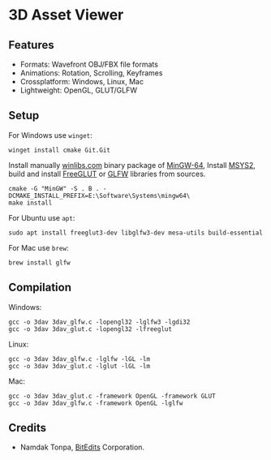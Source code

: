 3D Asset Viewer
===============

Features
--------

* Formats: Wavefront OBJ/FBX file formats
* Animations: Rotation, Scrolling, Keyframes
* Crossplatform: Windows, Linux, Mac
* Lightweight: OpenGL, GLUT/GLFW

Setup
-----

For Windows use `winget`:

```
winget install cmake Git.Git
```

Install manually <a href="https://winlibs.com">winlibs.com</a> binary
package of <a href="https://www.mingw-w64.org">MinGW-64</a>,
Install <a href="https://www.msys2.org">MSYS2</a>, build and install
<a href="https://github.com/freeglut/freeglut">FreeGLUT</a> or
<a href="https://github.com/glfw/glfw">GLFW</a> libraries from sources.

```
cmake -G "MinGW" -S . B . -DCMAKE_INSTALL_PREFIX=E:\Software\Systems\mingw64\
make install
```

For Ubuntu use `apt`:

```
sudo apt install freeglut3-dev libglfw3-dev mesa-utils build-essential
```

For Mac use `brew`:

```
brew install glfw
```

Compilation
-----------

Windows:

```
gcc -o 3dav 3dav_glfw.c -lopengl32 -lglfw3 -lgdi32
gcc -o 3dav 3dav_glut.c -lopengl32 -lfreeglut
```

Linux:

```
gcc -o 3dav 3dav_glfw.c -lglfw -lGL -lm
gcc -o 3dav 3dav_glut.c -lglut -lGL -lm
```

Mac:

```
gcc -o 3dav 3dav_glut.c -framework OpenGL -framework GLUT
gcc -o 3dav 3dav_glfw.c -framework OpenGL -lglfw
```

Credits
-------

* Namdak Tonpa, <a href="https://github.com/BitEdits/">BitEdits</a> Corporation.
